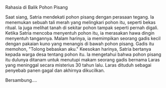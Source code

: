 Rahasia di Balik Pohon Pisang

Saat siang, Satria mendekati pohon pisang dengan perasaan tegang. Ia menemukan sebuah tali merah yang melingkari pohon itu, seperti bekas ritual. Ia juga melihat tanah di sekitar pohon tampak seperti pernah digali. Ketika Satria mencoba menyentuh pohon itu, ia merasakan hawa dingin menyentuh tangannya.
Malam harinya, ia memimpikan seorang gadis kecil dengan pakaian kuno yang menangis di bawah pohon pisang. Gadis itu memohon, "Tolong bebaskan aku."
Keesokan harinya, Satria bertanya kepada warga desa tentang pohon itu. Ia mengetahui bahwa pohon pisang itu dulunya ditanam untuk menutupi makam seorang gadis bernama Laras yang meninggal secara misterius 30 tahun lalu. Laras dituduh sebagai penyebab panen gagal dan akhirnya dikucilkan.

Bersambung....
